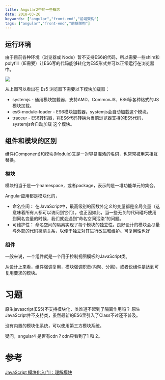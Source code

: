 ```yaml
---
title: Angular2中的一些概念
date: 2018-03-26
keywords: ["angular","front-end","前端架构"]
tags: ["angular","front-end","前端架构"]
---
```


## 运行环境

由于目前各种环境（浏览器或 Node）暂不支持ES6的代码，所以需要一些shim和polyfill（IE需要）让ES6写的代码能够转化为ES5形式并可以正常运行在浏览器中。

<img src="http://www.runoob.com/wp-content/uploads/2016/09/toolchain.jpg"> </img>


从上图可以看出在 Es5 浏览器下需要以下模块加载器：
- systemjs - 通用模块加载器，支持AMD、CommonJS、ES6等各种格式的JS模块加载。
- es6-module-loader - ES6模块加载器，systemjs会自动加载这个模块。
- traceur - ES6转码器，将ES6代码转换为当前浏览器支持的ES5代码，systemjs会自动加载 这个模块。


## 组件和模块的区别

组件(Component)和模块(Module)又是一对容易混淆的名词，也常常被用来相互替换。


### 模块

模块相当于是一个namespace，或者package，表示的是一堆功能单元的集合。

Angular应用都是模块化的，

- 命名空间：
  在JavaScript中，最高级别的函数外定义的变量都是全局变量（这意味着所有人都可以访问到它们）。也正因如此，当一些无关的代码碰巧使用到同名变量的时候，我们就会遇到“命名空间污染”的问题。
- 可维护性：
  命名空间的隔离实现了每个模块的独立性。良好设计的模块会尽量与外部的代码撇清关系，以便于独立对其进行改进和维护。可复用性也好



### 组件
一般来说，一个组件就是一个用于控制视图模板的JavaScript类。

从设计上来看，组件强调复用，模块强调职责(内聚、分离)，或者说组件是达到可复用要求的模块。




# 习题

原生javascript(ES5)不支持模块化，类难道不起到了隔离作用吗？
原生JavaScript并不支持类，虽然最新的ES6里引入了Class不过还不普及。

没有内置的模块化系统，可以使用第三方模块系统。


疑问，angular4 是否有cdn？cdn只看到了1 和 2。

# 参考

[JavaScript 模块化入门Ⅰ：理解模块](https://zhuanlan.zhihu.com/p/22890374)
